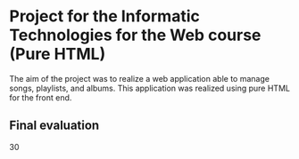 # Project for the Informatic Technologies for the Web course (Pure HTML)
The aim of the project was to realize a web application able to manage songs, playlists, and albums.
This application was realized using pure HTML for the front end.

## Final evaluation
30

